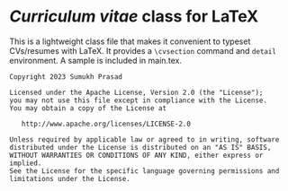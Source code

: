# *Curriculum vitae* class for LaTeX

This is a lightweight class file that makes it convenient to typeset CVs/resumes with LaTeX. It provides a `\cvsection` command and `detail` environment. A sample is included in main.tex.

```
Copyright 2023 Sumukh Prasad

Licensed under the Apache License, Version 2.0 (the "License");
you may not use this file except in compliance with the License.
You may obtain a copy of the License at

   http://www.apache.org/licenses/LICENSE-2.0

Unless required by applicable law or agreed to in writing, software
distributed under the License is distributed on an "AS IS" BASIS,
WITHOUT WARRANTIES OR CONDITIONS OF ANY KIND, either express or implied.
See the License for the specific language governing permissions and
limitations under the License.
```
